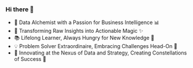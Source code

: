 ### Hi there 👋

- 🚀 Data Alchemist with a Passion for Business Intelligence 📊
- 🔮 Transforming Raw Insights into Actionable Magic ✨
- 📚 Lifelong Learner, Always Hungry for New Knowledge 🧠
- 💡 Problem Solver Extraordinaire, Embracing Challenges Head-On 🌟
- 🌌 Innovating at the Nexus of Data and Strategy, Creating Constellations of Success 🌠


<!--
**AyomiUpeksha/AyomiUpeksha** is a ✨ _special_ ✨ repository because its `README.md` (this file) appears on your GitHub profile.

Here are some ideas to get you started:


- 🔭 I’m currently working on ...
- 🌱 I’m currently learning ...
- 👯 I’m looking to collaborate on ...
- 🤔 I’m looking for help with ...
- 💬 Ask me about ...
- 📫 How to reach me: ...
- 😄 Pronouns: ...
- ⚡ Fun fact: ...
-->
